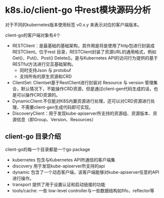 # k8s.io/client-go 中rest模块源码分析
对于不同的kubernetes版本使用标签 v0.x.y 来表示对应的客户端版本。

client-go的客户端对象有4个
- RESTClient：是最基础的基础架构，其作用是将是使用了http包进行封装成RESTClient。位于rest 目录，RESTClient封装了资源URL的通用格式，例如Get()、Put()、Post() Delete()。是与Kubernetes API的访问行为提供的基于RESTful方法进行交互基础架构。
    - 同时支持Json 与 protobuf
    - 支持所有的原生资源和CRD
- ClientSet: Clientset基于RestClient进行封装对 Resource 与 version 管理集合，默认情况下，不能操作CRD资源，但是通过client-gen代码生成的话，也是可以操作CRD资源的。
- DynamicClient:不仅能对K8S内置资源进行处理，还可以对CRD资源进行处理，不需要client-gen生成代码即可实现。
- DiscoveryClient：用于发现kube-apiserver所支持的资源组、资源版本、资源信息（即Group、Version、Resources）


## client-go 目录介绍

client-go的每一个目录都是一个go package

- kubernetes 包含与Kubernetes API所通信的客户端集
- discovery 用于发现kube-apiserver所支持的api
- dynamic 包含了一个动态客户端，该客户端能够对kube-apiserver任意的API进行操作。
- transport 提供了用于设置认证和启动链接的功能
- tools/cache: 一些 low-level controller与一些数据结构如fifo，reflector等



